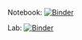 Notebook: [![Binder](https://mybinder.org/badge_logo.svg)](https://mybinder.org/v2/gh/anbep/BIOS512-binder/main)

Lab: [![Binder](https://mybinder.org/badge_logo.svg)](https://mybinder.org/v2/gh/anbep/BIOS512-binder/main?urlpath=lab)
